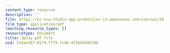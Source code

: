 ```yaml
---
content_type: resource
description: ''
file: https://ol-ocw-studio-app-production.s3.amazonaws.com/courses/20-219-becoming-the-next-bill-nye-writing-and-hosting-the-educational-show-january-iap-2015/531ee3670179f7f9fcdb4f2b42ddb70d_AjK2zF9yN0k.pdf
file_type: application/pdf
learning_resource_types: []
resourcetype: Document
title: 3play pdf file
uid: 531ee367-0179-f7f9-fcdb-4f2b42ddb70d
---
```

